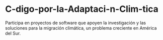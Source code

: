 # C-digo-por-la-Adaptaci-n-Clim-tica
Participa en proyectos de software que apoyen la investigación y las soluciones para la migración climática, un problema creciente en América del Sur.
